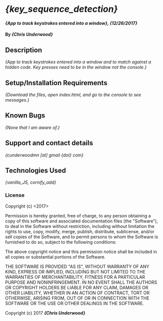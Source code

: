 # _{key_sequence_detection}_

#### _{App to track keystrokes entered into a window}, {12/26/2017}_

#### By _**{Chris Underwood}**_

## Description

_{App to track keystrokes entered into a window and to match against a hidden code. Key presses need to be in the window not the console.}_

## Setup/Installation Requirements

_{Download the files, open index.html, and go to the console to see messages.}_

## Known Bugs

_{None that I am aware of.}_

## Support and contact details

_{cunderwoodmn [at] gmail {dot} com}_

## Technologies Used

_{vanilla_JS, cornify_add}_

### License

Copyright (c) <2017> <Chris Underwood>

Permission is hereby granted, free of charge, to any person obtaining a copy of this software and associated documentation files (the "Software"), to deal in the Software without restriction, including without limitation the rights to use, copy, modify, merge, publish, distribute, sublicense, and/or sell copies of the Software, and to permit persons to whom the Software is furnished to do so, subject to the following conditions:

The above copyright notice and this permission notice shall be included in all copies or substantial portions of the Software.

THE SOFTWARE IS PROVIDED "AS IS", WITHOUT WARRANTY OF ANY KIND, EXPRESS OR IMPLIED, INCLUDING BUT NOT LIMITED TO THE WARRANTIES OF MERCHANTABILITY, FITNESS FOR A PARTICULAR PURPOSE AND NONINFRINGEMENT. IN NO EVENT SHALL THE AUTHORS OR COPYRIGHT HOLDERS BE LIABLE FOR ANY CLAIM, DAMAGES OR OTHER LIABILITY, WHETHER IN AN ACTION OF CONTRACT, TORT OR OTHERWISE, ARISING FROM, OUT OF OR IN CONNECTION WITH THE SOFTWARE OR THE USE OR OTHER DEALINGS IN THE SOFTWARE.

Copyright (c) 2017 **_{Chris Underwood}_**
